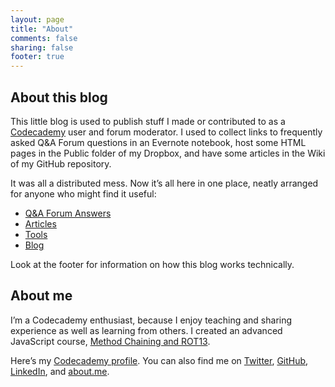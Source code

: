 ```yaml
---
layout: page
title: "About"
comments: false
sharing: false
footer: true
---
```


## About this blog
This little blog is used to publish stuff I made or contributed to as a [Codecademy][cc] user and forum moderator. I used to collect links to frequently asked Q&A Forum questions in an Evernote notebook, host some HTML pages in the Public folder of my Dropbox, and have some articles in the Wiki of my GitHub repository.

It was all a distributed mess. Now it’s all here in one place, neatly arranged for anyone who might find it useful:

- [Q&A Forum Answers](qa.html)
- [Articles](articles/index.html)
- [Tools](code.html)
- [Blog](blog/archives)

Look at the footer for information on how this blog works technically.

## About me
I’m a Codecademy enthusiast, because I enjoy teaching and sharing experience as well as learning from others.
I created an advanced JavaScript course, [Method Chaining and ROT13](http://www.codecademy.com/courses/javascript-lesson-n1woS).

Here’s my [Codecademy profile][ccp]. You can also find me on [Twitter](http://twitter.com/fanaugen), [GitHub](https://www.github.com/fanaugen), [LinkedIn](http://linkedin.com/in/alexjahraus/), and [about.me](http://about.me/alex.jahraus).


[cc]: http://www.codecademy.com
[ccp]: http://www.codecademy.com/fanaugen